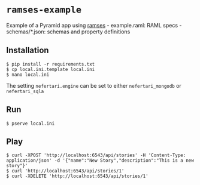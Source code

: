 # `ramses-example`
Example of a Pyramid app using [ramses](https://github.com/brandicted/ramses)
    - example.raml: RAML specs
    - schemas/*.json: schemas and property definitions

## Installation
```
$ pip install -r requirements.txt
$ cp local.ini.template local.ini
$ nano local.ini
```
The setting `nefertari.engine` can be set to either `nefertari_mongodb` or `nefertari_sqla`

## Run
```
$ pserve local.ini
```

## Play
```
$ curl -XPOST 'http://localhost:6543/api/stories' -H 'Content-Type: application/json' -d '{"name":"New Story","description":"This is a new story"}'
$ curl 'http://localhost:6543/api/stories/1'
$ curl -XDELETE 'http://localhost:6543/api/stories/1'
```
